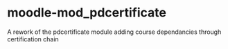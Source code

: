 moodle-mod_pdcertificate
======================

A rework of the pdcertificate module adding course dependancies through certification chain
